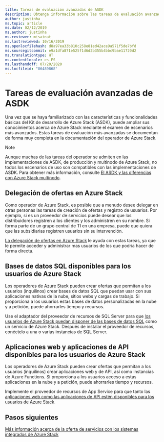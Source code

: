 ```yaml
---
title: Tareas de evaluación avanzadas de ASDK
description: Obtenga información sobre las tareas de evaluación avanzadas del Kit de desarrollo de Azure Stack (ASDK).
author: justinha
ms.topic: article
ms.date: 02/12/2019
ms.author: justinha
ms.reviewer: misainat
ms.lastreviewed: 10/16/2019
ms.openlocfilehash: d8a97ea33b810c258e81ed42ace9a571f5de7bfd
ms.sourcegitcommit: e9a1dfa871e525f1d6d2b355b4bbc9bae11720d2
ms.translationtype: HT
ms.contentlocale: es-ES
ms.lasthandoff: 07/20/2020
ms.locfileid: "86489868"
---
```

# <a name="advanced-asdk-evaluation-tasks"></a>Tareas de evaluación avanzadas de ASDK
Una vez que se haya familiarizado con las características y funcionalidades básicas del Kit de desarrollo de Azure Stack (ASDK), puede ampliar sus conocimientos acerca de Azure Stack mediante el examen de escenarios más avanzados. Estas tareas de evaluación más avanzadas se documentan de forma muy completa en la documentación del operador de Azure Stack.

> [!NOTE]
> Aunque muchas de las tareas del operador se admiten en las implementaciones de ASDK, de producción y multinodo de Azure Stack, no todos los escenarios de uso son compatibles con las implementaciones de ASDK. Para obtener más información, consulte [El ASDK y las diferencias con Azure Stack multinodo](asdk-what-is.md#asdk-and-multi-node-azure-stack-hub-differences).

## <a name="delegate-offers-in-azure-stack"></a>Delegación de ofertas en Azure Stack
Como operador de Azure Stack, es posible que a menudo desee delegar en otras personas las tareas de creación de ofertas y registro de usuarios. Por ejemplo, si es un proveedor de servicios puede desear que los distribuidores registren a los clientes y los administren en su nombre. Si forma parte de un grupo central de TI en una empresa, puede que quiera que las subsidiarias registren usuarios sin su intervención.

[La delegación de ofertas en Azure Stack](../operator/azure-stack-delegated-provider.md) le ayuda con estas tareas, ya que le permite acceder y administrar mas usuarios de los que podría hacer de forma directa.

## <a name="make-sql-databases-available-to-your-azure-stack-users"></a>Bases de datos SQL disponibles para los usuarios de Azure Stack
Los operadores de Azure Stack pueden crear ofertas que permitan a los usuarios (inquilinos) crear bases de datos SQL que puedan usar con sus aplicaciones nativas de la nube, sitios webs y cargas de trabajo. Si proporciona a los usuarios estas bases de datos personalizadas en la nube y a petición, puede ahorrarles tiempo y recursos.

Use el adaptador del proveedor de recursos de SQL Server para que [los usuarios de Azure Stack puedan disponer de las bases de datos SQL](../operator/azure-stack-sql-resource-provider.md?view=azs-2002) como un servicio de Azure Stack. Después de instalar el proveedor de recursos, conéctelo a una o varias instancias de SQL Server.

## <a name="make-web-and-api-apps-available-to-your-azure-stack-users"></a>Aplicaciones web y aplicaciones de API disponibles para los usuarios de Azure Stack
Los operadores de Azure Stack pueden crear ofertas que permitan a los usuarios (inquilinos) crear aplicaciones web y de API, así como instancias de Azure Functions. Si proporciona a los usuarios acceso a estas aplicaciones en la nube y a petición, puede ahorrarles tiempo y recursos.

Implemente el proveedor de recursos de App Service para que tanto las [aplicaciones web como las aplicaciones de API estén disponibles para los usuarios de Azure Stack](../operator/azure-stack-app-service-overview.md?view=azs-2002).

## <a name="next-steps"></a>Pasos siguientes

[Más información acerca de la oferta de servicios con los sistemas integrados de Azure Stack](../operator/service-plan-offer-subscription-overview.md)
